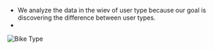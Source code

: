 - We analyze the data in the wiev of user type because our goal is discovering the difference between user types.
- 
![Bike Type](https://github.com/user-attachments/assets/28ebb95d-7967-42bf-9d24-cbd5ecabb842)
